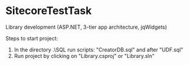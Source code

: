 # SitecoreTestTask
Library development (ASP.NET, 3-tier app architecture, jqWidgets)

Steps to start project:
1. In the directory .\SQL run scripts: "CreatorDB.sql" and after "UDF.sql"
2. Run project by clicking on "Library.csproj" or "Library.sln"
